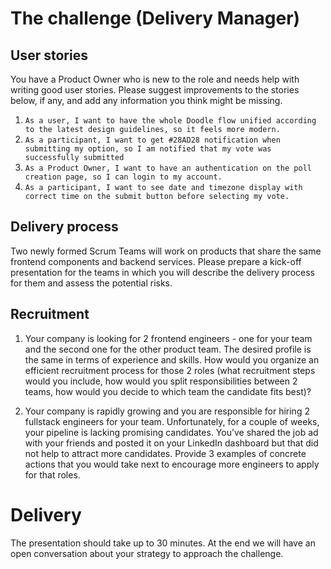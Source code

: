# The challenge (Delivery Manager)
## User stories
You have a Product Owner who is new to the role and needs help with writing good user stories. Please suggest improvements to the stories below, if any, and add any information you think might be missing.

1. `As a user, I want to have the whole Doodle flow unified according to the latest design guidelines, so it feels more modern.`
2. `As a participant, I want to get #28AD28 notification when submitting my option, so I am notified that my vote was successfully submitted`
3. `As a Product Owner, I want to have an authentication on the poll creation page, so I can login to my account.`
4. `As a participant, I want to see date and timezone display with correct time on the submit button before selecting my vote.`
## Delivery process
Two newly formed Scrum Teams will work on products that share the same frontend components and backend services. Please prepare a kick-off presentation for the teams in which you will describe the delivery process for them and assess the potential risks.
## Recruitment
1. Your company is looking for 2 frontend engineers - one for your team and the second one for the other product team. The desired profile is the same in terms of experience and skills. How would you organize an efficient recruitment process for those 2 roles (what recruitment steps would you include, how would you split responsibilities between 2 teams, how would you decide to which team the candidate fits best)?

2. Your company is rapidly growing and you are responsible for hiring 2 fullstack engineers for your team. Unfortunately, for a couple of weeks, your pipeline is lacking promising candidates. You’ve shared the job ad with your friends and posted it on your LinkedIn dashboard but that did not help to attract more candidates. Provide 3 examples of concrete actions that you would take next to encourage more engineers to apply for that roles.
# Delivery

The presentation should take up to 30 minutes. At the end we will have an open conversation about your strategy to approach the challenge.
